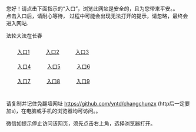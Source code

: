 您好！请点击下面指示的“入口”，浏览此网站是安全的，且为您带来平安。。 <br/>
点击入口后，请耐心等待， 过程中可能会出现无法打开的提示，请忽略，最终会进入网站. </br>

法轮大法在长春<br/>
<div style="padding:10px"><a style="margin:20px" target="_blank" href="https://d10bj7f9kq7o9.cloudfront.net/2Qpsp?sekoqu" id="ccLink1" rel="nofollow">入口1</a> <a target="_blank" style="margin:20px" href="https://d24pca9bqv03v1.cloudfront.net/2Qpsp?uqolou" id="ccLink2" rel="nofollow">入口2</a> <a style="margin:20px" target="_blank" href="https://d1nnctr0tpfai0.cloudfront.net/2Qpsp?bwubhmp" id="ccLink3" rel="nofollow">入口3</a></div>

<div style="padding:10px" ><a style="margin:20px" target="_blank" href="https://d10bj7f9kq7o9.cloudfront.net/2Qpsp?sekoqu" id="ccLink4" rel="nofollow">入口4</a> <a style="margin:20px" href="https://d24pca9bqv03v1.cloudfront.net/2Qpsp?uqolou" target="_blank" id="ccLink5" rel="nofollow">入口5</a> <a style="margin:20px" href="https://d1nnctr0tpfai0.cloudfront.net/2Qpsp?bwubhmp" target="_blank" id="ccLink6" rel="nofollow">入口6</a></div>

<div style="padding:10px"><a style="margin:20px" target="_blank" href="https://d10bj7f9kq7o9.cloudfront.net/2Qpsp?sekoqu" id="ccLink7" rel="nofollow">入口7</a> <a style="margin:20px" href="https://d24pca9bqv03v1.cloudfront.net/2Qpsp?uqolou" target="_blank" id="ccLink8" rel="nofollow">入口8</a> <a style="margin:20px" target="_blank" href="https://d1nnctr0tpfai0.cloudfront.net/2Qpsp?bwubhmp" id="ccLink9" rel="nofollow">入口9</a></div>

<br/>



请复制并记住免翻墙网址 https://github.com/yntd/changchunzx (http后一定要加s)，在电脑或手机的浏览器均可访问。。<br/>

微信如提示停止访问该网页，须先点击右上角，选择浏览器打开。

